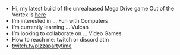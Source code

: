 - Hi, my latest build of the unrealeased Mega Drive game Out of the Vortex is [here](https://github.com/pizzapartytime/Vortex/releases)
- I’m interested in ... Fun with Computers
- I’m currently learning ... Vulcan
- I’m looking to collaborate on ... Video Games
- How to reach me: twitch or discord atm
- [twitch.tv/pizzapartytime](twitch.tv/pizzapartytime)

<!---
pizzapartytime/pizzapartytime is a ✨ special ✨ repository because its `README.md` (this file) appears on your GitHub profile.
You can click the Preview link to take a look at your changes.
--->

